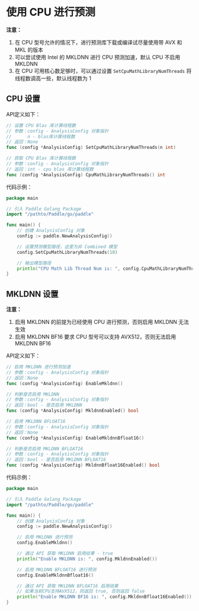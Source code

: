 # 使用 CPU 进行预测

**注意：**
1. 在 CPU 型号允许的情况下，进行预测库下载或编译试尽量使用带 AVX 和 MKL 的版本
2. 可以尝试使用 Intel 的 MKLDNN 进行 CPU 预测加速，默认 CPU 不启用 MKLDNN
3. 在 CPU 可用核心数足够时，可以通过设置 `SetCpuMathLibraryNumThreads` 将线程数调高一些，默认线程数为 1

## CPU 设置

API定义如下：

```go
// 设置 CPU Blas 库计算线程数
// 参数：config - AnalysisConfig 对象指针
//      n - blas库计算线程数
// 返回：None
func (config *AnalysisConfig) SetCpuMathLibraryNumThreads(n int)

// 获取 CPU Blas 库计算线程数
// 参数：config - AnalysisConfig 对象指针
// 返回：int - cpu blas 库计算线程数
func (config *AnalysisConfig) CpuMathLibraryNumThreads() int
```

代码示例：

```go
package main

// 引入 Paddle Golang Package
import "/pathto/Paddle/go/paddle"

func main() {
    // 创建 AnalysisConfig 对象
    config := paddle.NewAnalysisConfig()

    // 设置预测模型路径，这里为非 Combined 模型
    config.SetCpuMathLibraryNumThreads(10)

    // 输出模型路径
    println("CPU Math Lib Thread Num is: ", config.CpuMathLibraryNumThreads())
}
```

## MKLDNN 设置

**注意：** 
1. 启用 MKLDNN 的前提为已经使用 CPU 进行预测，否则启用 MKLDNN 无法生效
2. 启用 MKLDNN BF16 要求 CPU 型号可以支持 AVX512，否则无法启用 MKLDNN BF16

API定义如下：

```go
// 启用 MKLDNN 进行预测加速
// 参数：config - AnalysisConfig 对象指针
// 返回：None
func (config *AnalysisConfig) EnableMkldnn()

// 判断是否启用 MKLDNN
// 参数：config - AnalysisConfig 对象指针
// 返回：bool - 是否启用 MKLDNN
func (config *AnalysisConfig) MkldnnEnabled() bool

// 启用 MKLDNN BFLOAT16
// 参数：config - AnalysisConfig 对象指针
// 返回：None
func (config *AnalysisConfig) EnableMkldnnBfloat16()

// 判断是否启用 MKLDNN BFLOAT16
// 参数：config - AnalysisConfig 对象指针
// 返回：bool - 是否启用 MKLDNN BFLOAT16
func (config *AnalysisConfig) MkldnnBfloat16Enabled() bool
```

代码示例：

```go
package main

// 引入 Paddle Golang Package
import "/pathto/Paddle/go/paddle"

func main() {
    // 创建 AnalysisConfig 对象
    config := paddle.NewAnalysisConfig()

    // 启用 MKLDNN 进行预测
    config.EnableMkldnn()

    // 通过 API 获取 MKLDNN 启用结果 - true
    println("Enable MKLDNN is: ", config.MkldnnEnabled())

    // 启用 MKLDNN BFLOAT16 进行预测
    config.EnableMkldnnBfloat16()

    // 通过 API 获取 MKLDNN BFLOAT16 启用结果
    // 如果当前CPU支持AVX512，则返回 true, 否则返回 false
    println("Enable MKLDNN BF16 is: ", config.MkldnnBfloat16Enabled())
}
```